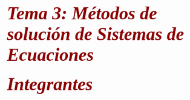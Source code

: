 <h1> <font color = "darkred" size="+5" font face = "cooper black"> <b> <i> Tema 3: Métodos de solución de Sistemas de Ecuaciones </i> </b> </font> </h1>

<h3> <font color = "darkred" size="+5" font face = "cooper black"> <b> <i> Integrantes </i> </b> </font> </h3>
